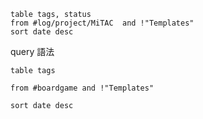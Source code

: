 ```dataview
table tags, status
from #log/project/MiTAC  and !"Templates" 
sort date desc
```

query 語法

```
table tags

from #boardgame and !"Templates"

sort date desc
```

